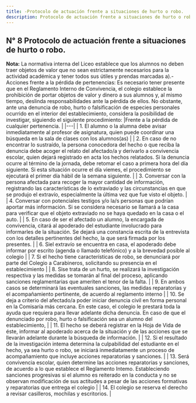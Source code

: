 ```yaml
---
title: -Protocolo de actuación frente a situaciones de hurto o robo.
description: Protocolo de actuación frente a situaciones de hurto o robo. 
---
```

## N° 8 Protocolo de actuación frente a situaciones de hurto o robo.
**Nota:** La normativa interna del Liceo establece que los alumnos no deben traer objetos de valor que no sean estrictamente necesarios para la actividad académica y tener todos sus útiles y prendas marcadas a).- Acciones frente a la pérdida de pertenencias: Es necesario tener presente que en el Reglamento Interno de Convivencia, el colegio establece la prohibición de portar objetos de valor y dinero a sus alumnos y, al mismo tiempo, deslinda responsabilidades ante la pérdida de ellos. No obstante, ante una denuncia de robo, hurto o falsificación de especies personales ocurrido en el interior del establecimiento, considera la posibilidad de investigar, siguiendo el siguiente procedimiento:
|Frente a la pérdida de cualquier pertenencia. |
|---|
| 1. El alumno o la alumna debe avisar inmediatamente al profesor de asignatura, quien puede coordinar una búsqueda en la sala de clases con los alumnos(as) |
| 2. En caso de no encontrar lo sustraído, la persona conocedora del hecho o que reciba la denuncia debe acoger el relato del afectado/a y derivarlo a convivencia escolar, quien dejará registrado en acta los hechos relatados. Si la denuncia ocurre al término de la jornada, debe retomar el caso a primera hora del día siguiente. Si esta situación ocurre el día viemes, el procedimiento se ejecutará el primer día hábil de la semana siguiente. |
| 3. Conversar con la persona afectada para recoger la mayor cantidad de información, registrando las características de lo extraviado y las circunstancias en que se produjo el extravío, especialmente la última vez que fue visto el objeto. |
| 4. Conversar con potenciales testigos y/o la/s personas que podrían aportar más información. Si se considera necesario se llamará a la casa para verificar que el objeto extraviado no se haya quedado en la casa o el auto. |
| 5. En caso de ser el afectado un alumno, la encargada de convivencia, citará al apoderado del estudiante involucrado para informarles de la situación. Se dejará una constancia escrita de la entrevista con los detalles pertinentes del hecho, la que será firmada por los presentes. |
| 6. Siel extravío se encuentra en casa, el apoderado debe informar por escrito (agenda o llamado telefónico) y a la brevedad posible al colegio |
| 7. Si el hecho tiene características de robo, se denunciará por parte del Colegio a Carabineros, solicitando su presencia en el establecimiento |
| 8. Sise trata de un hurto, se realizará la investigación respectiva y las medidas se tomarán al final del proceso, aplicando sanciones reglamentarias que ameriten el tenor de la falta. |
| 9. En ambos casos se determinará las eventuales sanciones, las medidas reparatorias y el acompañamiento pertinente, de acuerdo al reglamento interno |
| 10. Se deja a criterio del afectado/a poder iniciar denuncia civil en forma personal en la Comisaría más cercana. En este caso, el colegio le prestará toda la ayuda que requiera para llevar adelante dicha denuncia. En caso de que el denunciado por robo, hurto o falsificación sea un alumno del establecimiento, |
| 11. El hecho se deberá registrar en la Hoja de Vida de éste, informar al apoderado acerca de la situación y de las acciones que se llevarán adelante durante la búsqueda de información. |
| 12. Si el resultado de la investigación intema determina la culpabilidad del estudiante en el hecho, ya sea hurto o robo, se iniciará inmediatamente un proceso de acompañamiento que incluye acciones reparatorias y sanciones. |
| 13. Será convivencia escolar, quien determine las acciones reparatorias y sanciones, de acuerdo a lo que establece el Reglamento Intemo. Estableciendo sanciones progresivas si el alumno es reiterado en la conducta y no se observan modificación de sus actitudes a pesar de las acciones formativas y reparatorias que entrega el colegio |
| 14. El colegio se reserva el derecho a revisar casilleros, mochilas y escritorios. |
